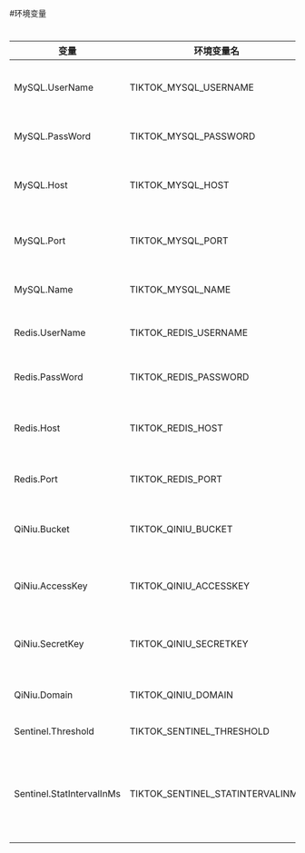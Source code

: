 #环境变量

#

| 变量                        | 环境变量名                            | 描述                       |
|---------------------------|----------------------------------|--------------------------|
| MySQL.UserName            | TIKTOK_MYSQL_USERNAME            | MySQL数据库的用户名             |
| MySQL.PassWord            | TIKTOK_MYSQL_PASSWORD            | MySQL数据库的密码              |
| MySQL.Host                | TIKTOK_MYSQL_HOST                | MySQL数据库的主机地址            |
| MySQL.Port                | TIKTOK_MYSQL_PORT                | MySQL数据库的端口号             |
| MySQL.Name                | TIKTOK_MYSQL_NAME                | MySQL数据库的名称              |
| Redis.UserName            | TIKTOK_REDIS_USERNAME            | Redis数据库的用户名             |
| Redis.PassWord            | TIKTOK_REDIS_PASSWORD            | Redis数据库的密码              |
| Redis.Host                | TIKTOK_REDIS_HOST                | Redis数据库的主机地址            |
| Redis.Port                | TIKTOK_REDIS_PORT                | Redis数据库的端口号             |
| QiNiu.Bucket              | TIKTOK_QINIU_BUCKET              | 七牛云存储的Bucket名            |
| QiNiu.AccessKey           | TIKTOK_QINIU_ACCESSKEY           | 七牛云存储的访问密钥               |
| QiNiu.SecretKey           | TIKTOK_QINIU_SECRETKEY           | 七牛云存储的秘密密钥               |
| QiNiu.Domain              | TIKTOK_QINIU_DOMAIN              | 七牛云存储的域名                 |
| Sentinel.Threshold        | TIKTOK_SENTINEL_THRESHOLD        | Sentinel的阈值              |
| Sentinel.StatIntervalInMs | TIKTOK_SENTINEL_STATINTERVALINMS | Sentinel 实时统计的时间间隔，单位为毫秒 |



